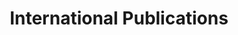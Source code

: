 ---
title: "International Publications"
author_profile: true
layout: category
permalink: /categories/publications/
taxonomy: publications
---